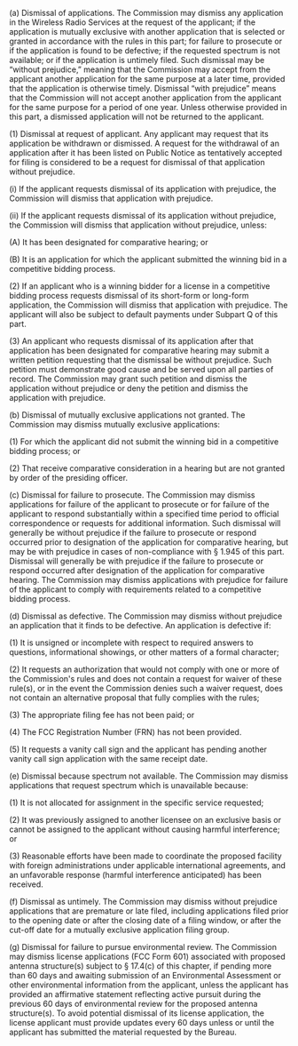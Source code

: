 (a) Dismissal of applications. The Commission may dismiss any application in the Wireless Radio Services at the request of the applicant; if the application is mutually exclusive with another application that is selected or granted in accordance with the rules in this part; for failure to prosecute or if the application is found to be defective; if the requested spectrum is not available; or if the application is untimely filed. Such dismissal may be “without prejudice,” meaning that the Commission may accept from the applicant another application for the same purpose at a later time, provided that the application is otherwise timely. Dismissal “with prejudice” means that the Commission will not accept another application from the applicant for the same purpose for a period of one year. Unless otherwise provided in this part, a dismissed application will not be returned to the applicant.

(1) Dismissal at request of applicant. Any applicant may request that its application be withdrawn or dismissed. A request for the withdrawal of an application after it has been listed on Public Notice as tentatively accepted for filing is considered to be a request for dismissal of that application without prejudice.

(i) If the applicant requests dismissal of its application with prejudice, the Commission will dismiss that application with prejudice.

(ii) If the applicant requests dismissal of its application without prejudice, the Commission will dismiss that application without prejudice, unless:

(A) It has been designated for comparative hearing; or

(B) It is an application for which the applicant submitted the winning bid in a competitive bidding process.

(2) If an applicant who is a winning bidder for a license in a competitive bidding process requests dismissal of its short-form or long-form application, the Commission will dismiss that application with prejudice. The applicant will also be subject to default payments under Subpart Q of this part.

(3) An applicant who requests dismissal of its application after that application has been designated for comparative hearing may submit a written petition requesting that the dismissal be without prejudice. Such petition must demonstrate good cause and be served upon all parties of record. The Commission may grant such petition and dismiss the application without prejudice or deny the petition and dismiss the application with prejudice.

(b) Dismissal of mutually exclusive applications not granted. The Commission may dismiss mutually exclusive applications:

(1) For which the applicant did not submit the winning bid in a competitive bidding process; or

(2) That receive comparative consideration in a hearing but are not granted by order of the presiding officer.

(c) Dismissal for failure to prosecute. The Commission may dismiss applications for failure of the applicant to prosecute or for failure of the applicant to respond substantially within a specified time period to official correspondence or requests for additional information. Such dismissal will generally be without prejudice if the failure to prosecute or respond occurred prior to designation of the application for comparative hearing, but may be with prejudice in cases of non-compliance with § 1.945 of this part. Dismissal will generally be with prejudice if the failure to prosecute or respond occurred after designation of the application for comparative hearing. The Commission may dismiss applications with prejudice for failure of the applicant to comply with requirements related to a competitive bidding process.

(d) Dismissal as defective. The Commission may dismiss without prejudice an application that it finds to be defective. An application is defective if:

(1) It is unsigned or incomplete with respect to required answers to questions, informational showings, or other matters of a formal character;

(2) It requests an authorization that would not comply with one or more of the Commission's rules and does not contain a request for waiver of these rule(s), or in the event the Commission denies such a waiver request, does not contain an alternative proposal that fully complies with the rules;

(3) The appropriate filing fee has not been paid; or

(4) The FCC Registration Number (FRN) has not been provided.

(5) It requests a vanity call sign and the applicant has pending another vanity call sign application with the same receipt date.

(e) Dismissal because spectrum not available. The Commission may dismiss applications that request spectrum which is unavailable because:

(1) It is not allocated for assignment in the specific service requested;

(2) It was previously assigned to another licensee on an exclusive basis or cannot be assigned to the applicant without causing harmful interference; or

(3) Reasonable efforts have been made to coordinate the proposed facility with foreign administrations under applicable international agreements, and an unfavorable response (harmful interference anticipated) has been received.

(f) Dismissal as untimely. The Commission may dismiss without prejudice applications that are premature or late filed, including applications filed prior to the opening date or after the closing date of a filing window, or after the cut-off date for a mutually exclusive application filing group.

(g) Dismissal for failure to pursue environmental review. The Commission may dismiss license applications (FCC Form 601) associated with proposed antenna structure(s) subject to § 17.4(c) of this chapter, if pending more than 60 days and awaiting submission of an Environmental Assessment or other environmental information from the applicant, unless the applicant has provided an affirmative statement reflecting active pursuit during the previous 60 days of environmental review for the proposed antenna structure(s). To avoid potential dismissal of its license application, the license applicant must provide updates every 60 days unless or until the applicant has submitted the material requested by the Bureau.

